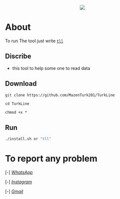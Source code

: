 <p align="center">
<img src="https://i.postimg.cc/3J6Ngk7C/Turk.png">
</p>

# About

To run The tool just write [`tll`](https://github.com/MazenTurk201/TurkLine)


<!-- My friend, I am not responsible for any misuse of the tool or abuse, and this is illegal. The goal of the tool is Android penetration testing for beginners in the field of "Pentration Testing". Thank you. -->


## Discribe

 * this tool to help some one to read data


## Download
 ```bash
 git clone https://github.com/MazenTurk201/TurkLine
 ```
 ```
 cd TurkLine
 ```
 ```
 chmod +x *
 ```

## Run
 ```bash
 ./install.sh or "tll"
 ```

 # To report any problem

 [-] [*WhatsApp*](https://wa.me/+201092130013?text=Hi+Turk)

 [-] [*Instagram*](https://www.instagram.com/mazenturkk)

 [-] [*Gmail*](https://mail.google.com/mail/u/0/#inbox?compose=GTvVlcSKkVTRnqhcdnCKGrmdBNQfSLQrcjrDrrhRXjGpJlNsGLRjBPKpWTHBwbfpvzphhWZzprdvh)
